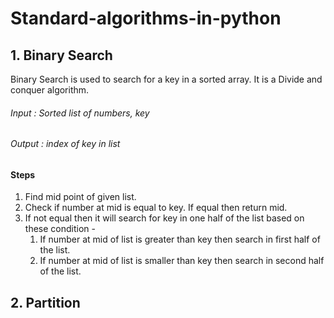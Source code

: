 # Standard-algorithms-in-python

## 1. Binary Search
 Binary Search is used to search for a key in a sorted array. It is a Divide and conquer algorithm. 
 ###### Input : Sorted list of numbers, key
 ###### Output : index of key in list
 #### Steps
 1. Find mid point of given list.
 2. Check if number at mid is equal to key. If equal then return mid.
 3. If not equal then it will search for key in one half of the list based on these condition - 
    1. If number at mid of list is greater than key then search in first half of the list.
    2. If number at mid of list is smaller than key then search in second half of the list.
 
 
 ## 2. Partition
 
